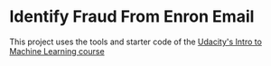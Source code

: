 # Identify Fraud From Enron Email

This project uses the tools and starter code of the [Udacity's Intro to Machine Learning course](https://github.com/udacity/ud120-projects.git)